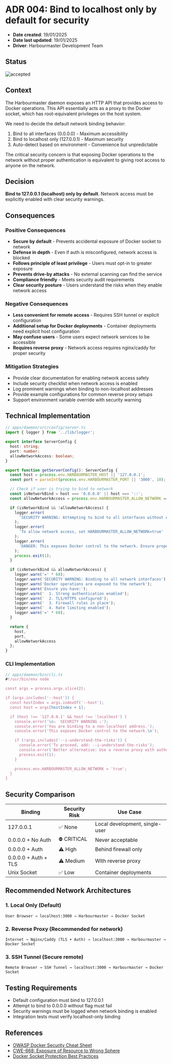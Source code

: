 # ADR 004: Bind to localhost only by default for security

- **Date created**: 19/01/2025
- **Date last updated**: 19/01/2025
- **Driver**: Harbourmaster Development Team

## Status

![accepted]

## Context

The Harbourmaster daemon exposes an HTTP API that provides access to Docker operations. This API essentially acts as a proxy to the Docker socket, which has root-equivalent privileges on the host system.

We need to decide the default network binding behavior:
1. Bind to all interfaces (0.0.0.0) - Maximum accessibility
2. Bind to localhost only (127.0.0.1) - Maximum security
3. Auto-detect based on environment - Convenience but unpredictable

The critical security concern is that exposing Docker operations to the network without proper authentication is equivalent to giving root access to anyone on the network.

## Decision

**Bind to 127.0.0.1 (localhost) only by default**. Network access must be explicitly enabled with clear security warnings.

## Consequences

### Positive Consequences

- **Secure by default** - Prevents accidental exposure of Docker socket to network
- **Defense in depth** - Even if auth is misconfigured, network access is blocked
- **Follows principle of least privilege** - Users must opt-in to greater exposure
- **Prevents drive-by attacks** - No external scanning can find the service
- **Compliance friendly** - Meets security audit requirements
- **Clear security posture** - Users understand the risks when they enable network access

### Negative Consequences

- **Less convenient for remote access** - Requires SSH tunnel or explicit configuration
- **Additional setup for Docker deployments** - Container deployments need explicit host configuration
- **May confuse users** - Some users expect network services to be accessible
- **Requires reverse proxy** - Network access requires nginx/caddy for proper security

### Mitigation Strategies

- Provide clear documentation for enabling network access safely
- Include security checklist when network access is enabled
- Log prominent warnings when binding to non-localhost addresses
- Provide example configurations for common reverse proxy setups
- Support environment variable override with security warning

## Technical Implementation

```typescript
// apps/daemon/src/config/server.ts
import { logger } from '../lib/logger';

export interface ServerConfig {
  host: string;
  port: number;
  allowNetworkAccess: boolean;
}

export function getServerConfig(): ServerConfig {
  const host = process.env.HARBOURMASTER_HOST || '127.0.0.1';
  const port = parseInt(process.env.HARBOURMASTER_PORT || '3000', 10);

  // Check if user is trying to bind to network
  const isNetworkBind = host === '0.0.0.0' || host === '::';
  const allowNetworkAccess = process.env.HARBOURMASTER_ALLOW_NETWORK === 'true';

  if (isNetworkBind && !allowNetworkAccess) {
    logger.error(
      'SECURITY WARNING: Attempting to bind to all interfaces without explicit permission'
    );
    logger.error(
      'To allow network access, set HARBOURMASTER_ALLOW_NETWORK=true'
    );
    logger.error(
      'DANGER: This exposes Docker control to the network. Ensure proper authentication!'
    );
    process.exit(1);
  }

  if (isNetworkBind && allowNetworkAccess) {
    logger.warn('=' * 60);
    logger.warn('SECURITY WARNING: Binding to all network interfaces');
    logger.warn('Docker operations are exposed to the network');
    logger.warn('Ensure you have:');
    logger.warn('  1. Strong authentication enabled');
    logger.warn('  2. TLS/HTTPS configured');
    logger.warn('  3. Firewall rules in place');
    logger.warn('  4. Rate limiting enabled');
    logger.warn('=' * 60);
  }

  return {
    host,
    port,
    allowNetworkAccess
  };
}
```

### CLI Implementation

```typescript
// apps/daemon/bin/cli.ts
#!/usr/bin/env node

const args = process.argv.slice(2);

if (args.includes('--host')) {
  const hostIndex = args.indexOf('--host');
  const host = args[hostIndex + 1];

  if (host !== '127.0.0.1' && host !== 'localhost') {
    console.error('\n⚠️  SECURITY WARNING ⚠️');
    console.error('You are binding to a non-localhost address.');
    console.error('This exposes Docker control to the network.\n');

    if (!args.includes('--i-understand-the-risks')) {
      console.error('To proceed, add: --i-understand-the-risks');
      console.error('Better alternative: Use a reverse proxy with authentication\n');
      process.exit(1);
    }

    process.env.HARBOURMASTER_ALLOW_NETWORK = 'true';
  }
}
```

## Security Comparison

| Binding | Security Risk | Use Case |
|---------|--------------|----------|
| 127.0.0.1 | ✅ None | Local development, single-user |
| 0.0.0.0 + No Auth | ⛔ CRITICAL | Never acceptable |
| 0.0.0.0 + Auth | ⚠️ High | Behind firewall only |
| 0.0.0.0 + Auth + TLS | ⚠️ Medium | With reverse proxy |
| Unix Socket | ✅ Low | Container deployments |

## Recommended Network Architectures

### 1. Local Only (Default)
```
User Browser → localhost:3000 → Harbourmaster → Docker Socket
```

### 2. Reverse Proxy (Recommended for network)
```
Internet → Nginx/Caddy (TLS + Auth) → localhost:3000 → Harbourmaster → Docker Socket
```

### 3. SSH Tunnel (Secure remote)
```
Remote Browser → SSH Tunnel → localhost:3000 → Harbourmaster → Docker Socket
```

## Testing Requirements

- Default configuration must bind to 127.0.0.1
- Attempt to bind to 0.0.0.0 without flag must fail
- Security warnings must be logged when network binding is enabled
- Integration tests must verify localhost-only binding

## References

- [OWASP Docker Security Cheat Sheet](https://cheatsheetseries.owasp.org/cheatsheets/Docker_Security_Cheat_Sheet.html)
- [CWE-668: Exposure of Resource to Wrong Sphere](https://cwe.mitre.org/data/definitions/668.html)
- [Docker Socket Protection Best Practices](https://docs.docker.com/engine/security/#docker-daemon-attack-surface)

[proposed]: https://img.shields.io/badge/Proposed-yellow?style=for-the-badge
[accepted]: https://img.shields.io/badge/Accepted-green?style=for-the-badge
[superceded]: https://img.shields.io/badge/Superceded-orange?style=for-the-badge
[rejected]: https://img.shields.io/badge/Rejected-red?style=for-the-badge
[deprecated]: https://img.shields.io/badge/Deprecated-grey?style=for-the-badge